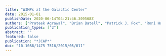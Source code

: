```yaml
---
title: "WIMPs at the Galactic Center"
date: 2015-01-01
publishDate: 2020-06-14T04:21:46.309568Z
authors: ["Prateek Agrawal", "Brian Batell", "Patrick J. Fox", "Roni Harnik"]
publication_types: ["2"]
abstract: ""
featured: false
publication: "*JCAP*"
doi: "10.1088/1475-7516/2015/05/011"
---
```



